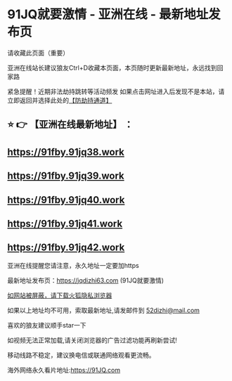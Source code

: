 # 91JQ就要激情 -  亚洲在线 - 最新地址发布页

请收藏此页面（重要）

亚洲在线站长建议狼友Ctrl+D收藏本页面，本页随时更新最新地址，永远找到回家路

紧急提醒！近期非法劫持跳转等活动频发
如果点击网址进入后发现不是本站，请立即返回并选择此处的[【防劫持通道】](https://23.224.200.44:7011/)

## :star: :point_right: 【亚洲在线最新地址】 ：
## https://91fby.91jq38.work
## https://91fby.91jq39.work
## https://91fby.91jq40.work
## https://91fby.91jq41.work
## https://91fby.91jq42.work


亚洲在线提醒您请注意，永久地址一定要加https

最新地址发布页：https://jqdizhi63.com (91JQ就要激情)

[如网站被屏蔽，请下载火狐隐私浏览器](https://www.firefox.com.cn)

如果以上地址均不可用，索取最新地址,请发邮件到 <52dizhi@mail.com>

喜欢的狼友建议顺手star一下

如视频无法正常加载,请关闭浏览器的广告过滤功能再刷新尝试!

移动线路不稳定，建议换电信或联通网络观看更流畅。

海外网络永久看片地址:https://91JQ.com
